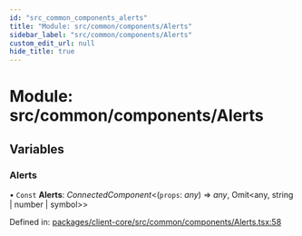 ```yaml
---
id: "src_common_components_alerts"
title: "Module: src/common/components/Alerts"
sidebar_label: "src/common/components/Alerts"
custom_edit_url: null
hide_title: true
---
```


# Module: src/common/components/Alerts

## Variables

### Alerts

• `Const` **Alerts**: *ConnectedComponent*<(`props`: *any*) => *any*, Omit<any, string \| number \| symbol\>\>

Defined in: [packages/client-core/src/common/components/Alerts.tsx:58](https://github.com/xr3ngine/xr3ngine/blob/673ad6a5f/packages/client-core/src/common/components/Alerts.tsx#L58)
